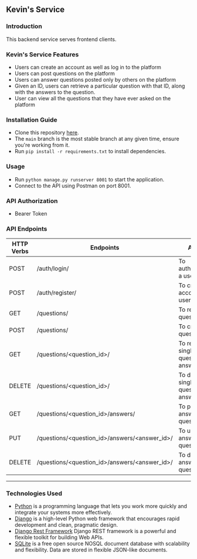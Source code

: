 ## Kevin's Service

### Introduction

This backend service serves frontend clients.

### Kevin's Service Features

- Users can create an account as well as log in to the platform
- Users can post questions on the platform
- Users can answer questions posted only by others on the platform
- Given an ID, users can retrieve a particular question with that ID, along with the answers to the question.
- User can view all the questions that they have ever asked on the platform

### Installation Guide

- Clone this repository [here](https://github.com/LL04-Finance-Dowell/100018-dowellWorkflowAi-testing.git).
- The `main` branch is the most stable branch at any given time, ensure you're working from it.
- Run `pip install -r requirements.txt` to install dependencies.

### Usage

- Run `python manage.py runserver 8001` to start the application.
- Connect to the API using Postman on port 8001.

### API Authorization

- Bearer Token <token>


### API Endpoints

| HTTP Verbs | Endpoints                                     | Action                                      |
| ---------- | --------------------------------------------- | ------------------------------------------- |
| POST       | /auth/login/                                  | To authenticates a user                     |
| POST       | /auth/register/                               | To create an account for a user             |
| GET        | /questions/                                   | To retrieve all questions                   |
| POST       | /questions/                                   | To create a question                        |
| GET        | /questions/<question_id>/                     | To retrieve a single question+ its answers. |
| DELETE     | /questions/<question_id>/                     | To delete a single question+ its answers.   |
| GET        | /questions/<question_id>/answers/             | To post an answer for a question.           |
| PUT        | /questions/<question_id>/answers/<answer_id>/ | To update an answer for a question.         |
| DELETE     | /questions/<question_id>/answers/<answer_id>/ | To delete an answer to a question.          |

---

### Technologies Used

- [Python](https://nodejs.org/) is a programming language that lets you work more quickly and integrate your systems
  more effectively.
- [Django](https://www.djangoproject.com/) is a high-level Python web framework that encourages rapid development and
  clean, pragmatic design.
- [Django Rest Framework](https://www.django-rest-framework.org/) Django REST framework is a powerful and flexible
  toolkit for building Web APIs.
- [SQLite](https://www.mongodb.com/) is a free open source NOSQL document database with scalability and flexibility.
  Data are stored in flexible JSON-like documents.
